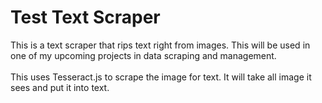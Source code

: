 <h1>Test Text Scraper</h1>
This is a text scraper that rips text right from images. This will be used in one of my upcoming projects in data scraping and management. 
<br><br>
This uses Tesseract.js to scrape the image for text. It will take all image it sees and put it into text.
